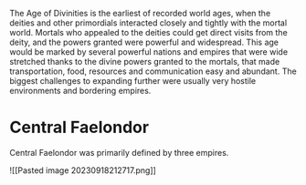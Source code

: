 The Age of Divinities is the earliest of recorded world ages, when the deities and other primordials interacted closely and tightly with the mortal world. Mortals who appealed to the deities could get direct visits from the deity, and the powers granted were powerful and widespread. This age would be marked by several powerful nations and empires that were wide stretched thanks to the divine powers granted to the mortals, that made transportation, food, resources and communication easy and abundant. The biggest challenges to expanding further were usually very hostile environments and bordering empires.

# Central Faelondor
Central Faelondor was primarily defined by three empires. 

![[Pasted image 20230918212717.png]]